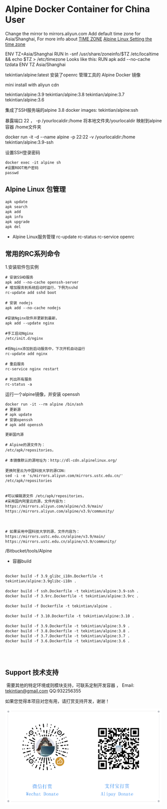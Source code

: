# Alpine Docker Container for China User

Change the mirror to mirrors.aliyun.com
Add default time zone for Asia/Shanghai,
For more info about [TIME ZONE](https://timezonedb.com/time-zones) 
 [Alpine Linux Setting the time zone](https://wiki.alpinelinux.org/wiki/Setting_the_timezone)

ENV TZ=Asia/Shanghai
RUN ln -snf /usr/share/zoneinfo/$TZ /etc/localtime && echo $TZ > /etc/timezone
Looks like this:
RUN apk add --no-cache tzdata
ENV TZ Asia/Shanghai


tekintian/alpine:latest  安装了openrc 管理工具的 Alpine Docker 镜像

mini install with aliyun cdn

tekintian/alpine:3.9
tekintian/alpine:3.8
tekintian/alpine:3.7
tekintian/alpine:3.6

集成了SSH服务端的alpine 3.8 docker images:
tekintian/alpine:ssh

暴露端口 22 ，  -p /yourlocaldir:/home 将本地文件夹/yourlocaldir 映射到alpine容器 /home文件夹

docker run -it -d --name alpine -p 22:22 -v /yourlocaldir:/home  tekintian/alpine:3.9-ssh

设置SSH登录密码
~~~shell
docker exec -it alpine sh
#设置ROOT用户密码
passwd
~~~


## Alpine Linux 包管理

  ```shell
  apk update
  apk search
  apk add
  apk info
  apk upgrade
  apk del
  ```

- Alpine Linux服务管理
  rc-update
  rc-status
  rc-service
  openrc

## 常用的RC系列命令

  1.安装软件包实例

  ```
  # 安装SSHD服务
  apk add --no-cache openssh-server
  # 增加服务到系统启动时运行，下例为sshd
  rc-update add sshd boot
  
  # 安装 nodejs
  apk add --no-cache nodejs
  
  #安装Nginx软件并更新到最新，
  apk add --update nginx   
  
  #手工启动Nginx
  /etc/init.d/nginx  
  
  #将Nginx添加到启动服务中，下次开机自动运行
  rc-update add nginx
  
  # 重启服务
  rc-service nginx restart
  
  # 列出所有服务
  rc-status -a
  ```


运行一个alpine镜像，并安装 openssh

```shell
docker run -it --rm alpine /bin/ash
# 更新源
# apk update
# 安装openssh
# apk add openssh
```

```shell
更新国内源

# Alpine的源文件为：
/etc/apk/repositories，

# 本镜像默认的源地址为：http://dl-cdn.alpinelinux.org/

更换阿里云为中国科技大学的源CDN:
sed -i -e 's/mirrors.aliyun.com/mirrors.ustc.edu.cn/' /etc/apk/repositories


#可以编辑源文件 /etc/apk/repositories，
#采用国内阿里云的源，文件内容为：
https://mirrors.aliyun.com/alpine/v3.9/main/
https://mirrors.aliyun.com/alpine/v3.9/community/

 

# 如果采用中国科技大学的源，文件内容为：
https://mirrors.ustc.edu.cn/alpine/v3.9/main/
https://mirrors.ustc.edu.cn/alpine/v3.9/community/

```

/Bitbucket/tools/Alpine

- 容器build
~~~shell

docker build -f 3.9_glibc_i18n.Dockerfile -t tekintian/alpine:3.9glibc-i18n .

docker build -f ssh.Dockerfile -t tekintian/alpine:3.9-ssh .
docker build -f 3.9rc.Dockerfile -t tekintian/alpine:3.9rc .

docker build -f Dockerfile -t tekintian/alpine .

docker build -f 3.10.Dockerfile -t tekintian/alpine:3.10 .

docker build -f 3.9.Dockerfile -t tekintian/alpine:3.9 .
docker build -f 3.8.Dockerfile -t tekintian/alpine:3.8 .
docker build -f 3.7.Dockerfile -t tekintian/alpine:3.7 .
docker build -f 3.6.Dockerfile -t tekintian/alpine:3.6 .




~~~

## Support 技术支持

​	需要其他的特定环境或则模块支持，可联系定制开发容器 ， Email: tekintian@gmail.com  QQ:932256355



如果您觉得本项目对您有用，请打赏支持开发，谢谢！

![donate](donate.png)